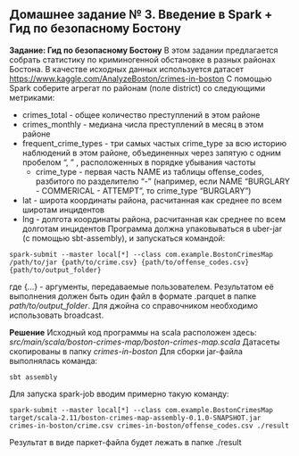 ## Домашнeе заданиe № 3. Введение в Spark + Гид по безопасному Бостону

**Задание: Гид по безопасному Бостону**
В этом задании предлагается собрать статистику по криминогенной обстановке в разных районах Бостона. В качестве исходных данных используется датасет
https://www.kaggle.com/AnalyzeBoston/crimes-in-boston
С помощью Spark соберите агрегат по районам (поле district) со следующими метриками:
  * crimes_total - общее количество преступлений в этом районе
  * crimes_monthly - медиана числа преступлений в месяц в этом районе
  * frequent_crime_types - три самых частых crime_type за всю историю наблюдений в этом районе, объединенных через запятую с одним пробелом “, ” , расположенных в порядке убывания частоты
    * crime_type - первая часть NAME из таблицы offense_codes, разбитого по разделителю “-” (например, если NAME “BURGLARY - COMMERICAL - ATTEMPT”, то crime_type “BURGLARY”)
  * lat - широта координаты района, расчитанная как среднее по всем широтам инцидентов
  * lng - долгота координаты района, расчитанная как среднее по всем долготам инцидентов
Программа должна упаковываться в uber-jar (с помощью sbt-assembly), и запускаться командой:
```
spark-submit --master local[*] --class com.example.BostonCrimesMap /path/to/jar {path/to/crime.csv} {path/to/offense_codes.csv} {path/to/output_folder}
```
где {...} - аргументы, передаваемые пользователем.
Результатом её выполнения должен быть один файл в формате .parquet в папке _path/to/output_folder_.
Для джойна со справочником необходимо использовать broadcast.


**Решение**
Исходный код программы на scala расположен здесь: _src/main/scala/boston-crimes-map/boston-crimes-map.scala_
Датасеты скопированы в папку _crimes-in-boston_
Для сборки jar-файла выполнялась команда:
```
sbt assembly
```

Для запуска spark-job вводим примерно такую команду:
```
spark-submit --master local[*] --class com.example.BostonCrimesMap target/scala-2.11/boston-crimes-map-assembly-0.1.0-SNAPSHOT.jar crimes-in-boston/crime.csv crimes-in-boston/offense_codes.csv ./result
```

Результат в виде паркет-файла будет лежать в папке ./result
